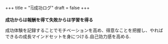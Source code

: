 +++
title = "🗒成功ログ"
draft = false
+++

**成功からは報酬を得て失敗からは学習を得る**

成功体験を記録することでモチベーションを高め、得意なことを把握し、やればできるの成長マインドセットを身につける.自己効力感を高める.
